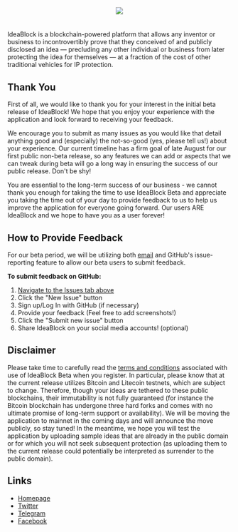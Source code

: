<h3 align="center">
  <br>
  <a href="http://ideablock.io"><img src="https://i.imgur.com/M4doEfi.png"></a><br>
  <br>
</h3>

<p align="left"> IdeaBlock is a blockchain-powered platform that allows any inventor or business to incontrovertibly
prove that they conceived of and publicly disclosed an idea — precluding any other individual or
business from later protecting the idea for themselves — at a fraction of the cost of other traditional
vehicles for IP protection.</p>

## Thank You

First of all, we would like to thank you for your interest in the initial beta release of IdeaBlock!  We hope that you enjoy your experience with the application and look forward to receiving your feedback.  

We encourage you to submit as many issues as you would like that detail anything good and (especially) the not-so-good (yes, please tell us!) about your experience.  Our current timeline has a firm goal of late August for our first public non-beta release, so any features we can add or aspects that we can tweak during beta will go a long way in ensuring the success of our public release. Don't be shy!

You are essential to the long-term success of our business - we cannot thank you enough for taking the time to use IdeaBlock Beta and appreciate you taking the time out of your day to provide feedback to us to help us improve the application for everyone going forward.  Our users ARE IdeaBlock and we hope to have you as a user forever!

## How to Provide Feedback

For our beta period, we will be utilizing both [email](mailto:feedback@ideablock.io) and GitHub's issue-reporting feature to allow our beta users to submit feedback.

**To submit feedback on GitHub:**

1.  [Navigate to the Issues tab above](https://github.com/emsheets/patentshell/issues)
2.  Click the "New Issue" button
3.  Sign up/Log In with GitHub (if necessary)
4.  Provide your feedback (Feel free to add screenshots!)
5.  Click the "Submit new issue" button
6.  Share IdeaBlock on your social media accounts! (optional)

## Disclaimer

Please take time to carefully read the [terms and conditions](https://beta.ideablock.io/terms) associated with use of IdeaBlock Beta when you register.  In particular, please know that at the current release utilizes Bitcoin and Litecoin testnets, which are subject to change.  Therefore, though your ideas are tethered to these public blockchains, their immutability is not fully guaranteed (for instance the Bitcoin blockchain has undergone three hard forks and comes with no ultimate promise of long-term support or availability).  We will be moving the application to mainnet in the coming days and will announce the move publicly, so stay tuned!  In the meantime, we hope you will test the application by uploading sample ideas that are already in the public domain or for which you will not seek subsequent protection (as uploading them to the current release could potentially be interpreted as surrender to the public domain).  

## Links

- [Homepage](http://ideablock.io)
- [Twitter](https://www.twitter.com/ldeaBlock)
- [Telegram](https://t.me/joinchat/AAAAAEYAmi5ZSU1pXMb_ug)
- [Facebook](https://www.facebook.com/ldeaBlock)
